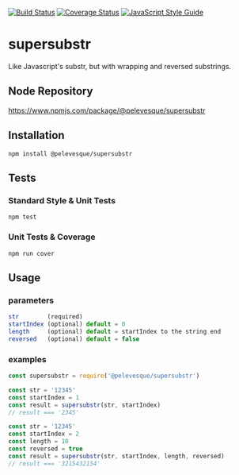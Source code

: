 [![Build Status](https://travis-ci.org/pelevesque/supersubstr.svg?branch=master)](https://travis-ci.org/pelevesque/supersubstr)
[![Coverage Status](https://coveralls.io/repos/github/pelevesque/supersubstr/badge.svg?branch=master)](https://coveralls.io/github/pelevesque/supersubstr?branch=master)
[![JavaScript Style Guide](https://img.shields.io/badge/code_style-standard-brightgreen.svg)](https://standardjs.com)

# supersubstr

Like Javascript's substr, but with wrapping and reversed substrings.

## Node Repository

https://www.npmjs.com/package/@pelevesque/supersubstr

## Installation

`npm install @pelevesque/supersubstr`

## Tests

### Standard Style & Unit Tests

`npm test`

### Unit Tests & Coverage

`npm run cover`

## Usage

### parameters

```js
str        (required)  
startIndex (optional) default = 0  
length     (optional) default = startIndex to the string end  
reversed   (optional) default = false  
```

### examples

```js
const supersubstr = require('@pelevesque/supersubstr')
```

```js
const str = '12345'
const startIndex = 1
const result = supersubstr(str, startIndex)
// result === '2345'
```

```js
const str = '12345'
const startIndex = 2
const length = 10
const reversed = true
const result = supersubstr(str, startIndex, length, reversed)
// result === '3215432154'
```
